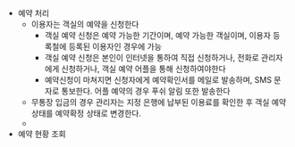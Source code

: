 - 예약 처리
	- 이용자는 객실의 예약을 신청한다
		- 객실 예약 신청은 예약 가능한 기간이며, 예약 가능한 객실이며, 이용자 등록철에 등록된 이용자인 경우에 가능
		- 객실 예약 신청은 본인이 인터넷을 통하여 직접 신청하거나, 전화로 관리자에게 신청하거나, 객실 예약 어플을 통해 신청하여야한다
		- 예약신청이 마쳐지면 신청자에게 예약확인서를 메일로 발송하며, SMS 문자로 통보한다. 어플 예약의 경우 푸쉬 알림 또한 발송한다
	- 무통장 입금의 경우 관리자는 지정 은행에 납부된 이용료를 확인한 후 객실 예약 상태를 예약확정 상태로 변경한다.
	- 
- 예약 현황 조회